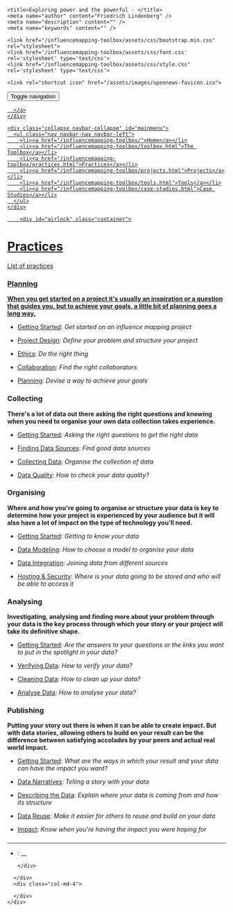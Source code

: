 <!DOCTYPE html>
<html>
  <head>
    <meta charset="utf-8">
    <meta http-equiv="X-UA-Compatible" content="IE=edge,chrome=1">
    <meta name="viewport" content="width=device-width, initial-scale=1.0">

    <title>Exploring power and the powerful - </title>
    <meta name="author" content="Friedrich Lindenberg" />
    <meta name="description" content="" />
    <meta name="keywords" content="" />

    <link href="/influencemapping-toolbox/assets/css/bootstrap.min.css" rel="stylesheet">
    <link href='/influencemapping-toolbox/assets/css/font.css' rel='stylesheet' type='text/css'>
    <link href="/influencemapping-toolbox/assets/css/style.css" rel='stylesheet' type='text/css'>

    <link rel="shortcut icon" href="/assets/images/opennews-favicon.ico">
  </head>
  <body>
    <div id="page">
      <nav class="navbar navbar-default navbar-static-top" role="navigation">
  <div class="container">
    <div class="navbar-header">
      <button type="button" class="navbar-toggle" data-toggle="collapse"
        data-target="#mainmenu">
        <span class="sr-only">Toggle navigation</span>
        <span class="icon-bar"></span>
        <span class="icon-bar"></span>
        <span class="icon-bar"></span>
      </button>
      <a class="navbar-brand" href="/">
        
      </a>
    </div>

    <div class="collapse navbar-collapse" id="mainmenu">
      <ul class="nav navbar-nav navbar-left">
        <li><a href="/influencemapping-toolbox/">Home</a></li>
        <li><a href="/influencemapping-toolbox/toolbox.html">The Toolbox</a></li>
        <li><a href="/influencemapping-toolbox/practices.html">Practices</a></li>
        <li><a href="/influencemapping-toolbox/projects.html">Projects</a></li>
        <li><a href="/influencemapping-toolbox/tools.html">Tools</a></li>
        <li><a href="/influencemapping-toolbox/case-studies.html">Case Studies</a></li>
      </ul>
    </div>
  </div>
</nav>

        <div id="airlock" class="container">
          
# Practices

List of practices


### Planning

__When you get started on a project it&#39;s usually an inspiration or a question that guides you, but to achieve your goals, a little bit of planning goes a long way.__

  * [Getting Started](practices/subpractices/getting-started.html): _Get started on an influence mapping project_ 

  * [Project Design](practices/subpractices/project-design.html): _Define your problem and structure your project_ 

  * [Ethics](practices/subpractices/ethics.html): _Do the right thing_ 

  * [Collaboration](practices/subpractices/collaboration.html): _Find the right collaborators_ 

  * [Planning](practices/subpractices/planning.html): _Devise a way to achieve your goals_ 

  


### Collecting

__There&#39;s a lot of data out there asking the right questions and knowing when you need to organise your own data collection takes experience.__

  * [Getting Started](practices/subpractices/getting-started.html): _Asking the right questions to get the right data_ 

  * [Finding Data Sources](practices/subpractices/finding-data-sources.html): _Find good data sources_ 

  * [Collecting Data](practices/subpractices/collecting-data.html): _Organise the collection of data_ 

  * [Data Quality](practices/subpractices/data-quality.html): _How to check your data quality?_ 

  


### Organising

__Where and how you&#39;re going to organise or structure your data is key to determine how your project is experienced by your audience but it will also have a lot of impact on the type of technology you&#39;ll need.__

  * [Getting Started](practices/subpractices/getting-started.html): _Getting to know your data_ 

  * [Data Modeling](practices/subpractices/data-modeling.html): _How to choose a model to organise your data_ 

  * [Data Integration](practices/subpractices/data-integration.html): _Joining data from different sources_ 

  * [Hosting &amp; Security](practices/subpractices/hosting-security.html): _Where is your data going to be stored and who will be able to access it_ 

  


### Analysing

__Investigating, analysing and finding more about your problem through your data is the key process through which your story or your project will take its definitive shape.__

  * [Getting Started](practices/subpractices/getting-started.html): _Are the answers to your questions or the links you want to put in the spotlight in your data?_ 

  * [Verifying Data](practices/subpractices/verifying-data.html): _How to verify your data?_ 

  * [Cleaning Data](practices/subpractices/cleaning-data.html): _How to clean up your data?_ 

  * [Analyse Data](practices/subpractices/analyse-data.html): _How to analyse your data?_ 

  


### Publishing

__Putting your story out there is when it can be able to create impact. But with data stories, allowing others to build on your result can be the difference between satisfying accolades by your peers and actual real world impact.__

  * [Getting Started](practices/subpractices/getting-started.html): _What are the ways in which your result and your data can have the impact you want?_ 

  * [Data Narratives](practices/subpractices/data-narratives.html): _Telling a story with your data_ 

  * [Describing the Data](practices/subpractices/describing-the-data.html): _Explain where your data is coming from and how its structure_ 

  * [Data Reuse](practices/subpractices/data-reuse.html): _Make it easier for others to reuse and build on your data_ 

  * [Impact](practices/subpractices/impact.html): _Know when you&#39;re having the impact you were hoping for_ 

  


### 

____

  * [](practices/subpractices/-1074417128.html): __ 

  


        </div>
    </div>

    <footer class="hidden-print">
      <div class="container">
        <div class="row">
          <div class="col-md-8">
            
          </div>
          <div class="col-md-4">
            
          </div>
        </div>
      </div>
    </footer>

    <script type="text/javascript">
  var _paq = _paq || [];
  _paq.push(['trackPageView']);
  _paq.push(['enableLinkTracking']);
  (function() {
    var u=(("https:" == document.location.protocol) ? "https" : "http") + "://stats.iilab.org/";
    _paq.push(['setTrackerUrl', u+'piwik.php']);
    _paq.push(['setSiteId', 6]);
    var d=document, g=d.createElement('script'), s=d.getElementsByTagName('script')[0]; g.type='text/javascript';
    g.defer=true; g.async=true; g.src=u+'piwik.js'; s.parentNode.insertBefore(g,s);
  })();
</script>
<noscript><p><img src="http://stats.iilab.org/piwik.php?idsite=6" style="border:0;" alt="" /></p></noscript>
    <script src="/influencemapping-toolbox/assets/js/jquery-2.1.1.min.js"></script>
    <script src="/influencemapping-toolbox/assets/js/bootstrap.min.js"></script>
  </body>
</html>
